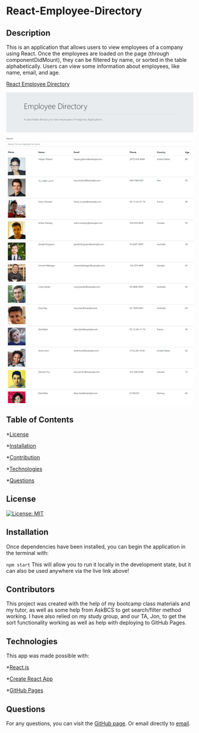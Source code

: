 # React-Employee-Directory

## Description

This is an application that allows users to view employees of a company using React. Once the employees are loaded on the page (through componentDidMount), they can be filtered by name, or sorted in the table alphabetically. Users can view some information about employees, like name, email, and age.

[React Employee Directory](https://deck-jessica.github.io/React-Employee-Directory/)

![Main View](./public/screenshot.png)

 ## Table of Contents

  *[License](#license)

  *[Installation](#installation)

  *[Contribution](#contributors)

  *[Technologies](#technologies)

  *[Questions](#questions)

## License

[![License: MIT](https://img.shields.io/badge/License-MIT-yellow?style=plastic.svg)](https://opensource.org/licenses/MIT)

## Installation

Once dependencies have been installed, you can begin the application in the terminal with:

`
npm start
`
This will allow you to run it locally in the development state, but it can also be used anywhere via the live link above!


## Contributors

This project was created with the help of my bootcamp class materials and my tutor, as well as some help from AskBCS to get search/filter method working. I have also relied on my study group, and our TA, Jon, to get the sort functionality working as well as help with deploying to GitHub Pages.

## Technologies

This app was made possible with:

*[React.js](https://reactjs.org/)

*[Create React App](https://github.com/facebook/create-react-app)

*[GitHub Pages](https://www.npmjs.com/package/gh-pages)



## Questions

For any questions, you can visit the [GitHub page](https://github.com/deck-jessica).
  Or email directly to [email](mailto:deck.jessica@gmail.com).